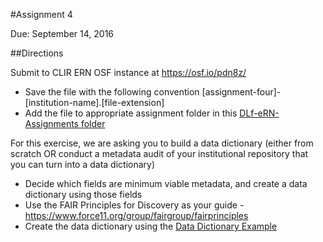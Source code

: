 #Assignment 4

Due: September 14, 2016

##Directions

Submit to CLIR ERN OSF instance at <https://osf.io/pdn8z/>
  * Save the file with the following convention [assignment-four]-[institution-name].[file-extension]
  * Add the file to appropriate assignment folder in this [DLf-eRN-Assignments folder](https://drive.google.com/folderview?id=0B00qDiMLT3XddXBOWWRZM1RISkk&usp=sharing)

For this exercise, we are asking you to build a data dictionary (either from scratch OR conduct a metadata audit of your institutional repository that you can turn into a data dictionary)
  * Decide which fields are minimum viable metadata, and create a data dictionary using those fields
  * Use the FAIR Principles for Discovery as your guide - <https://www.force11.org/group/fairgroup/fairprinciples>
  * Create the data dictionary using the [Data Dictionary Example](https://docs.google.com/document/d/1e0CnBViTMQ39pwVr8pWb8v51rCsICGAowP0FQcKsKUA/edit?usp=sharing)
